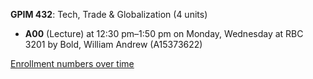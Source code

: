 **GPIM 432**: Tech, Trade & Globalization (4 units)

- **A00** (Lecture) at 12:30 pm–1:50 pm on Monday, Wednesday at RBC 3201 by Bold, William Andrew (A15373622)

[Enrollment numbers over time](./GPIM432.tsv)
